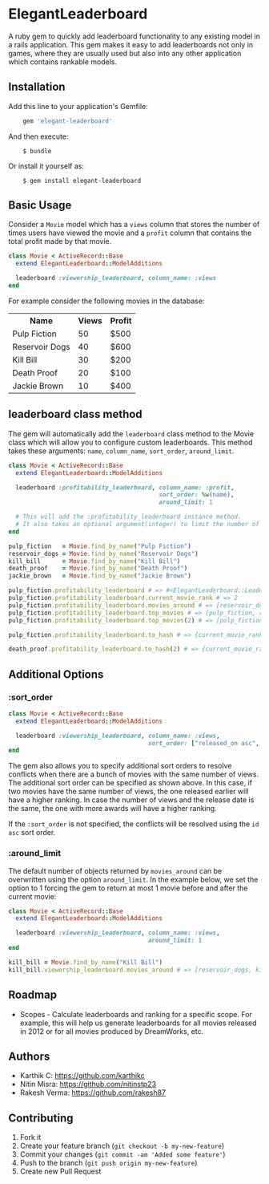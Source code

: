 # ElegantLeaderboard

A ruby gem to quickly add leaderboard functionality to any existing model in a rails application. This gem makes it easy to add leaderboards not only in games, where they are usually used but also into any other application which contains rankable models.

## Installation

Add this line to your application's Gemfile:

```ruby
    gem 'elegant-leaderboard'
```

And then execute:

```
    $ bundle
```

Or install it yourself as:

```
    $ gem install elegant-leaderboard
```

## Basic Usage

Consider a `Movie` model which has a `views` column that stores the number of times users have viewed the movie and a `profit` column that contains the total profit made by that movie.

```ruby
class Movie < ActiveRecord::Base
  extend ElegantLeaderboard::ModelAdditions

  leaderboard :viewership_leaderboard, column_name: :views
end
```

For example consider the following movies in the database:

<table>
    <tr>
        <th>Name</th>
        <th>Views</th>
        <th>Profit</th>
    </tr>
    <tr>
        <td>Pulp Fiction</td>
        <td>50</td>
        <td>$500</td>
    </tr>
    <tr>
        <td>Reservoir Dogs</td>
        <td>40</td>
        <td>$600</td>
    </tr>
    <tr>
        <td>Kill Bill</td>
        <td>30</td>
        <td>$200</td>
    </tr>
    <tr>
        <td>Death Proof</td>
        <td>20</td>
        <td>$100</td>
    </tr>
    <tr>
        <td>Jackie Brown</td>
        <td>10</td>
        <td>$400</td>
    </tr>
</table>

## leaderboard class method

The gem will automatically add the `leaderboard` class method to the Movie class which will allow
you to configure custom leaderboards.
This method takes these arguments: `name`, `column_name`, `sort_order`, `around_limit`.

```ruby
class Movie < ActiveRecord::Base
  extend ElegantLeaderboard::ModelAdditions

  leaderboard :profitability_leaderboard, column_name: :profit,
                                          sort_order: %w(name),
                                          around_limit: 1

  # This will add the :profitability_leaderboard instance method.
  # It also takes an optional argument(integer) to limit the number of records returned from `top_movies` method.
end

pulp_fiction   = Movie.find_by_name("Pulp Fiction")
reservoir_dogs = Movie.find_by_name("Reservoir Dogs")
kill_bill      = Movie.find_by_name("Kill Bill")
death_proof    = Movie.find_by_name("Death Proof")
jackie_brown   = Movie.find_by_name("Jackie Brown")

pulp_fiction.profitability_leaderboard # => #<ElegantLeaderboard::Leaderboard:0xb121a14>
pulp_fiction.profitability_leaderboard.current_movie_rank # => 2
pulp_fiction.profitability_leaderboard.movies_around # => [reservoir_dogs, pulp_fiction, jackie_brown]
pulp_fiction.profitability_leaderboard.top_movies # => [pulp_fiction, reservoir_dogs, kill_bill]
pulp_fiction.profitability_leaderboard.top_movies(2) # => [pulp_fiction, reservoir_dogs]

pulp_fiction.profitability_leaderboard.to_hash # => {current_movie_rank: 2, movies_around: [reservoir_dogs, pulp_fiction, jackie_brown], top_movies: [pulp_fiction, reservoir_dogs, kill_bill]}

death_proof.profitability_leaderboard.to_hash(2) # => {current_movie_rank: 6, movies_around: [kill_bill, death_proof], top_movies: [pulp_fiction, reservoir_dogs]}
```


## Additional Options

### :sort_order

```ruby
class Movie < ActiveRecord::Base
  extend ElegantLeaderboard::ModelAdditions

  leaderboard :viewership_leaderboard, column_name: :views,
                                       sort_order: ["released_on asc", "number_of_awards desc"]
end
```

The gem also allows you to specify additional sort orders to resolve conflicts when there are a bunch of movies with the same number of views. The additional sort order can be specified as shown above. In this case, if two movies have the same number of views, the one released earlier will have a higher ranking. In case the number of views and the release date is the same, the one with more awards will have a higher ranking.

If the `:sort_order` is not specified, the conflicts will be resolved using the `id asc` sort order.

### :around_limit

The default number of objects returned by `movies_around` can be overwritten using the option `around_limit`. In the example below, we set the option to 1 forcing the gem to return at most 1 movie before and after the current movie:

```ruby
class Movie < ActiveRecord::Base
  extend ElegantLeaderboard::ModelAdditions

  leaderboard :viewership_leaderboard, column_name: :views,
                                       around_limit: 1
end

kill_bill = Movie.find_by_name("Kill Bill")
kill_bill.viewership_leaderboard.movies_around # => [reservoir_dogs, kill_bill, death_proof]
```


## Roadmap
* Scopes - Calculate leaderboards and ranking for a specific scope. For example, this will help us generate leaderboards for all movies released in 2012 or for all movies produced by DreamWorks, etc.


## Authors
* Karthik C: https://github.com/karthikc
* Nitin Misra: https://github.com/nitinstp23
* Rakesh Verma: https://github.com/rakesh87


## Contributing

1. Fork it
2. Create your feature branch (`git checkout -b my-new-feature`)
3. Commit your changes (`git commit -am 'Added some feature'`)
4. Push to the branch (`git push origin my-new-feature`)
5. Create new Pull Request
